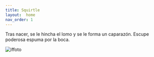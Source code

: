 ```yaml
---
title: Squirtle
layout:  home
nav_order: 1
---
```

Tras nacer, se le hincha el lomo y se le forma un caparazón. Escupe poderosa espuma por la boca.


![iffoto](https://www.pokemon.com/static-assets/content-assets/cms2/img/pokedex/full/007.png)
